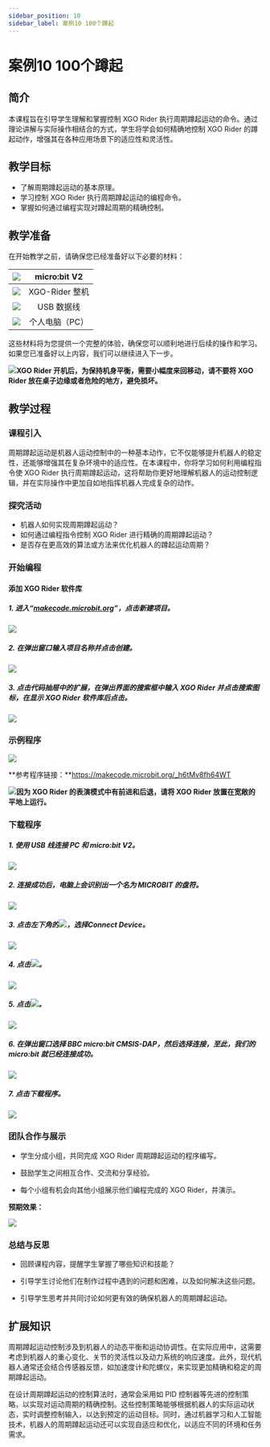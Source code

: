 ```yaml
---
sidebar_position: 10
sidebar_label: 案例10 100个蹲起
---
```


# 案例10 100个蹲起

## 简介

本课程旨在引导学生理解和掌握控制 XGO Rider 执行周期蹲起运动的命令。通过理论讲解与实际操作相结合的方式，学生将学会如何精确地控制 XGO Rider 的蹲起动作，增强其在各种应用场景下的适应性和灵活性。



## 教学目标

- 了解周期蹲起运动的基本原理。
- 学习控制 XGO Rider 执行周期蹲起运动的编程命令。
- 掌握如何通过编程实现对蹲起周期的精确控制。



## 教学准备

在开始教学之前，请确保您已经准备好以下必要的材料：

| ![](https://wiki-media-ef.oss-cn-hongkong.aliyuncs.com/docs/microbit/robot/xgo-rider-kit/images/microbit-xgo-rider-kit-case-01.png) | micro:bit  V2  |
| :----------------------------------------------------------: | :------------: |
| ![](https://wiki-media-ef.oss-cn-hongkong.aliyuncs.com/docs/microbit/robot/xgo-rider-kit/images/microbit-xgo-rider-kit-case-19.png) | XGO-Rider 整机 |
| ![](https://wiki-media-ef.oss-cn-hongkong.aliyuncs.com/docs/microbit/robot/xgo-rider-kit/images/microbit-xgo-rider-kit-case-02.png) |   USB 数据线   |
| ![](https://wiki-media-ef.oss-cn-hongkong.aliyuncs.com/docs/microbit/robot/xgo-rider-kit/images/microbit-xgo-rider-kit-case-03.png) | 个人电脑（PC） |

这些材料将为您提供一个完整的体验，确保您可以顺利地进行后续的操作和学习。如果您已准备好以上内容，我们可以继续进入下一步。



![](https://wiki-media-ef.oss-cn-hongkong.aliyuncs.com/docs/microbit/robot/xgo-rider-kit/images/microbit-xgo-rider-kit-read-01.png)**XGO Rider 开机后，为保持机身平衡，需要小幅度来回移动，请不要将 XGO Rider 放在桌子边缘或者危险的地方，避免损坏。**



## 教学过程

### 课程引入

周期蹲起运动是机器人运动控制中的一种基本动作，它不仅能够提升机器人的稳定性，还能够增强其在复杂环境中的适应性。在本课程中，你将学习如何利用编程指令使 XGO Rider 执行周期蹲起运动，这将帮助你更好地理解机器人的运动控制逻辑，并在实际操作中更加自如地指挥机器人完成复杂的动作。



### 探究活动

- 机器人如何实现周期蹲起运动？
- 如何通过编程指令控制 XGO Rider 进行精确的周期蹲起运动？
- 是否存在更高效的算法或方法来优化机器人的蹲起运动周期？



### 开始编程

#### 添加 XGO Rider 软件库

##### 1. 进入“[makecode.microbit.org](https://makecode.microbit.org)”，点击**新建项目**。



![](https://wiki-media-ef.oss-cn-hongkong.aliyuncs.com/docs/microbit/robot/xgo-rider-kit/images/microbit-xgo-rider-kit-case-04.png)



##### 2. 在弹出窗口输入项目名称并点击**创建**。



![](https://wiki-media-ef.oss-cn-hongkong.aliyuncs.com/docs/microbit/robot/xgo-rider-kit/images/microbit-xgo-rider-kit-case-05.png)



##### 3. 点击代码抽屉中的**扩展**，在弹出界面的搜索框中输入 **XGO Rider** 并点击搜索图标，在显示 **XGO Rider** 软件库后点击。



![](https://wiki-media-ef.oss-cn-hongkong.aliyuncs.com/docs/microbit/robot/xgo-rider-kit/images/microbit-xgo-rider-kit-case-07.png)



### 示例程序



![](https://wiki-media-ef.oss-cn-hongkong.aliyuncs.com/docs/microbit/robot/xgo-rider-kit/images/microbit-xgo-rider-kit-case-109.png)



**参考程序链接：**https://makecode.microbit.org/_h6tMv8fh64WT



![](https://wiki-media-ef.oss-cn-hongkong.aliyuncs.com/docs/microbit/building-blocks/microbit-space-science-kit/images/microbit-space-science-kit-read03.png)**因为 XGO Rider 的表演模式中有前进和后退，请将 XGO Rider 放置在宽敞的平地上运行。**



### 下载程序

##### 1. 使用 USB 线连接 PC 和 micro:bit V2。



![](https://wiki-media-ef.oss-cn-hongkong.aliyuncs.com/docs/microbit/robot/xgo-rider-kit/images/microbit-xgo-rider-kit-case-09.gif)



##### 2. 连接成功后，电脑上会识别出一个名为 MICROBIT 的盘符。



![](https://wiki-media-ef.oss-cn-hongkong.aliyuncs.com/docs/microbit/robot/xgo-rider-kit/images/microbit-xgo-rider-kit-case-10.png)



##### 3. 点击左下角的![](https://wiki-media-ef.oss-cn-hongkong.aliyuncs.com/docs/microbit/robot/xgo-rider-kit/images/microbit-xgo-rider-kit-case-11.png)，选择**Connect Device**。



![](https://wiki-media-ef.oss-cn-hongkong.aliyuncs.com/docs/microbit/robot/xgo-rider-kit/images/microbit-xgo-rider-kit-case-12.png)



##### 4. 点击![](https://wiki-media-ef.oss-cn-hongkong.aliyuncs.com/docs/microbit/robot/xgo-rider-kit/images/microbit-xgo-rider-kit-case-13.png)。



![](https://wiki-media-ef.oss-cn-hongkong.aliyuncs.com/docs/microbit/robot/xgo-rider-kit/images/microbit-xgo-rider-kit-case-14.png)



##### 5. 点击![](https://wiki-media-ef.oss-cn-hongkong.aliyuncs.com/docs/microbit/robot/xgo-rider-kit/images/microbit-xgo-rider-kit-case-15.png)。



![](https://wiki-media-ef.oss-cn-hongkong.aliyuncs.com/docs/microbit/robot/xgo-rider-kit/images/microbit-xgo-rider-kit-case-16.png)



##### 6. 在弹出窗口选择 **BBC micro:bit CMSIS-DAP**，然后选择**连接**，至此，我们的 micro:bit 就已经连接成功。



![](https://wiki-media-ef.oss-cn-hongkong.aliyuncs.com/docs/microbit/robot/xgo-rider-kit/images/microbit-xgo-rider-kit-case-17.png)



##### 7. 点击**下载程序**。



![](https://wiki-media-ef.oss-cn-hongkong.aliyuncs.com/docs/microbit/robot/xgo-rider-kit/images/microbit-xgo-rider-kit-case-18.png)



### 团队合作与展示

- 学生分成小组，共同完成 XGO Rider 周期蹲起运动的程序编写。


- 鼓励学生之间相互合作、交流和分享经验。


- 每个小组有机会向其他小组展示他们编程完成的 XGO Rider，并演示。

**预期效果：**

![](https://wiki-media-ef.oss-cn-hongkong.aliyuncs.com/docs/microbit/robot/xgo-rider-kit/images/microbit-xgo-rider-kit-case10010.gif)

### 总结与反思

- 回顾课程内容，提醒学生掌握了哪些知识和技能？

- 引导学生讨论他们在制作过程中遇到的问题和困难，以及如何解决这些问题。

- 引导学生思考并共同讨论如何更有效的确保机器人的周期蹲起运动。



## 扩展知识

周期蹲起运动控制涉及到机器人的动态平衡和运动协调性。在实际应用中，这需要考虑到机器人的重心变化、关节的灵活性以及动力系统的响应速度。此外，现代机器人通常还会结合传感器反馈，如加速度计和陀螺仪，来实现更加精确和稳定的周期蹲起运动。

在设计周期蹲起运动的控制算法时，通常会采用如 PID 控制器等先进的控制策略，以实现对运动周期的精确控制。这些控制策略能够根据机器人的实际运动状态，实时调整控制输入，以达到预定的运动目标。同时，通过机器学习和人工智能技术，机器人的周期蹲起运动还可以实现自适应和优化，以适应不同的环境和任务需求。
